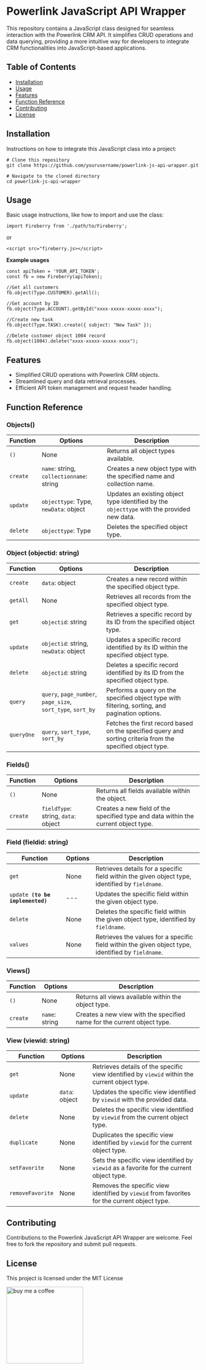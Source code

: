 # Powerlink JavaScript API Wrapper

This repository contains a JavaScript class designed for seamless interaction with the Powerlink CRM API. It simplifies CRUD operations and data querying, providing a more intuitive way for developers to integrate CRM functionalities into JavaScript-based applications.

## Table of Contents

-   [Installation](#installation)
-   [Usage](#usage)
-   [Features](#features)
-   [Function Reference](#function-reference)
-   [Contributing](#contributing)
-   [License](#license)

## Installation

Instructions on how to integrate this JavaScript class into a project:

```
# Clone this repository
git clone https://github.com/yourusername/powerlink-js-api-wrapper.git

# Navigate to the cloned directory
cd powerlink-js-api-wrapper
```

## Usage

Basic usage instructions, like how to import and use the class:

```
import Fireberry from './path/to/Fireberry';
```

or

```
<script src="fireberry.js></script>
```

<b>Example usages</b>

```
const apiToken = 'YOUR_API_TOKEN';
const fb = new Fireberry(apiToken);

//Get all customers
fb.object(Type.CUSTOMER).getAll();

//Get account by ID
fb.object(Type.ACCOUNT).getById("xxxx-xxxxx-xxxxx-xxxx");

//Create new task
fb.object(Type.TASK).create({ subject: "New Task" });

//Delete customer object 1004 record
fb.object(1004).delete("xxxx-xxxxx-xxxxx-xxxx");
```

## Features

-   Simplified CRUD operations with Powerlink CRM objects.
-   Streamlined query and data retrieval processes.
-   Efficient API token management and request header handling.

## Function Reference

### Objects()

<table>
    <thead>
        <tr>
            <th>Function </th>
            <th>Options</th>
            <th>Description</th>
        </tr>
    </thead>
    <tbody>
        <tr>
            <td><code>()</code></td>
            <td>None</td>
            <td>Returns all object types available.</td>
        </tr>
        <tr>
            <td><code>create</code></td>
            <td><code>name</code>: string, <code>collectionname</code>: string</td>
            <td>Creates a new object type with the specified name and collection name.</td>
        </tr>
        <tr>
            <td><code>update</code></td>
            <td><code>objecttype</code>: Type, <code>newData</code>: object</td>
            <td>Updates an existing object type identified by the <code>objecttype</code> with the provided new data.</td>
        </tr>
        <tr>
            <td><code>delete</code></td>
            <td><code>objecttype</code>: Type</td>
            <td>Deletes the specified object type.</td>
        </tr>
    </tbody>
</table>

### Object (objectid: string)

<table>
    <thead>
        <tr>
            <th>Function </th>
            <th>Options</th>
            <th>Description</th>
        </tr>
    </thead>
    <tbody>
    <tr>  <td><code>create</code></td>  <td><code>data</code>: object</td>  <td>Creates a new record within the specified object type.</td>  </tr>  <tr>  <td><code>getAll</code></td>  <td>None</td>  <td>Retrieves all records from the specified object type.</td>  </tr>  <tr>  <td><code>get</code></td>  <td><code>objectid</code>: string</td>  <td>Retrieves a specific record by its ID from the specified object type.</td>  </tr>  <tr>  <td><code>update</code></td>  <td><code>objectid</code>: string, <code>newData</code>: object</td>  <td>Updates a specific record identified by its ID within the specified object type.</td>  </tr>  <tr>  <td><code>delete</code></td>  <td><code>objectid</code>: string</td>  <td>Deletes a specific record identified by its ID from the specified object type.</td>  </tr>  <tr>  <td><code>query</code></td>  <td><code>query</code>, <code>page_number</code>, <code>page_size</code>, <code>sort_type</code>, <code>sort_by</code></td>  <td>Performs a query on the specified object type with filtering, sorting, and pagination options.</td>  </tr>  <tr>  <td><code>queryOne</code></td>  <td><code>query</code>, <code>sort_type</code>, <code>sort_by</code></td>  <td>Fetches the first record based on the specified query and sorting criteria from the specified object type.</td>  </tr>
    </tbody>
    </table>

### Fields()

<table>
    <thead>
        <tr>
            <th>Function </th>
            <th>Options</th>
            <th>Description</th>
        </tr>
    </thead>
    <tbody>
    <tr>  <td><code>()</code></td> <td>None</td> <td>Returns all fields available within the object.</td>  </tr>  <tr>  <td><code>create</code></td>  <td><code>fieldType</code>: string, <code>data</code>: object</td>  <td>Creates a new field of the specified type and data within the current object type.</td>  </tr>
    </tbody>
    </table>

### Field (fieldid: string)

<table>
    <thead>
        <tr>
            <th>Function </th>
            <th>Options</th>
            <th>Description</th>
        </tr>
    </thead>
    <tbody>
        <tr>
            <td><code>get</code></td>
            <td>None</td>
            <td>Retrieves details for a specific field within the given object type, identified by <code>fieldname</code>.</td>
        </tr>
        <tr>
            <td><code>update <strong>(to be implemented)</strong></code></td>
            <td>---</td>
            <td>Updates the specific field within the given object type.</td>
        </tr>
        <tr>
            <td><code>delete</code></td>
            <td>None</td>
            <td>Deletes the specific field within the given object type, identified by <code>fieldname</code>.</td>
        </tr>
        <tr>
            <td><code>values</code></td>
            <td>None</td>
            <td>Retrieves the values for a specific field within the given object type, identified by <code>fieldname</code>.</td>
        </tr>
    </tbody>
</table>

### Views()

<table>
    <thead>
        <tr>
            <th>Function</th>
            <th>Options</th>
            <th>Description</th>
        </tr>
    </thead>
    <tbody>
        <tr>
            <td><code>()</code></td>
            <td>None</td>
            <td>Returns all views available within the object type.</td>
        </tr>
        <tr>
            <td><code>create</code></td>
            <td><code>name</code>: string</td>
            <td>Creates a new view with the specified name for the current object type.</td>
        </tr>
    </tbody>
</table>

### View (viewid: string)

<table>
    <thead>
        <tr>
            <th>Function</th>
            <th>Options</th>
            <th>Description</th>
        </tr>
    </thead>
    <tbody>
        <tr>
            <td><code>get</code></td>
            <td>None</td>
            <td>Retrieves details of the specific view identified by <code>viewid</code> within the current object type.</td>
        </tr>
        <tr>
            <td><code>update</code></td>
            <td><code>data</code>: object</td>
            <td>Updates the specific view identified by <code>viewid</code> with the provided data.</td>
        </tr>
        <tr>
            <td><code>delete</code></td>
            <td>None</td>
            <td>Deletes the specific view identified by <code>viewid</code> from the current object type.</td>
        </tr>
        <tr>
            <td><code>duplicate</code></td>
            <td>None</td>
            <td>Duplicates the specific view identified by <code>viewid</code> for the current object type.</td>
        </tr>
        <tr>
            <td><code>setFavorite</code></td>
            <td>None</td>
            <td>Sets the specific view identified by <code>viewid</code> as a favorite for the current object type.</td>
        </tr>
        <tr>
            <td><code>removeFavorite</code></td>
            <td>None</td>
            <td>Removes the specific view identified by <code>viewid</code> from favorites for the current object type.</td>
        </tr>
    </tbody>
</table>

## Contributing

Contributions to the Powerlink JavaScript API Wrapper are welcome. Feel free to fork the repository and submit pull requests.

## License

This project is licensed under the MIT License

<a href="https://www.buymeacoffee.com/idanshr" target="_blank"><img src="https://www.buymeacoffee.com/assets/img/guidelines/download-assets-sm-1.svg" alt="buy me a coffee" width="200px"/></a>
